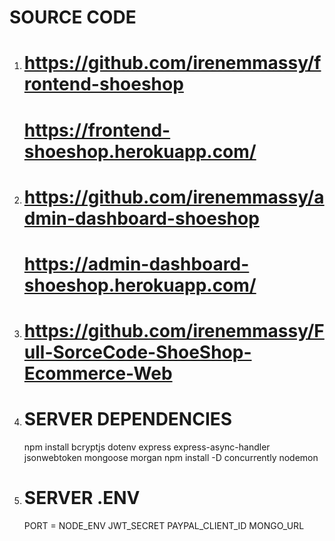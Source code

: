 # SOURCE CODE

1.  <!-- Frontend File (Static File) without Backend -->

    # https://github.com/irenemmassy/frontend-shoeshop

    <!-- LIVE -->

    # https://frontend-shoeshop.herokuapp.com/

2.  <!-- Admin Dashboard File (Static File) without Backend -->

    # https://github.com/irenemmassy/admin-dashboard-shoeshop

    <!-- LIVE ADMIN -->

    # https://admin-dashboard-shoeshop.herokuapp.com/

3.  <!-- FULL ADMIN & CLIENT SOURCE CODE -->

    # https://github.com/irenemmassy/Full-SorceCode-ShoeShop-Ecommerce-Web

4.  # SERVER DEPENDENCIES

    npm install bcryptjs dotenv express express-async-handler jsonwebtoken mongoose morgan
    npm install -D concurrently nodemon

5.  # SERVER .ENV

    PORT =
    NODE_ENV
    JWT_SECRET
    PAYPAL_CLIENT_ID
    MONGO_URL
